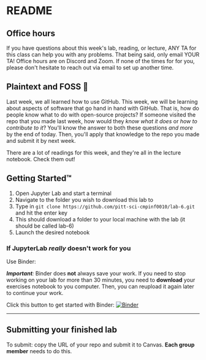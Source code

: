 # README

## Office hours

If you have questions about this week's lab, reading, or lecture, ANY TA for this class can help you with any problems. That being said, only email YOUR TA! Office hours are on Discord and Zoom. If none of the times for for you, please don't hesitate to reach out via email to set up another time.


## Plaintext and FOSS :fox_face:

Last week, we all learned how to use GitHub. This week, we will be learning about aspects of software that go hand in hand with GitHub. That is, how do people know what to do with open-source projects? If someone visited the repo that you made last week, how would they _know what it does_ or _how to contribute to it_? You'll know the answer to both these questions _and more_ by the end of today. Then, you'll apply that knowledge to the repo you made and submit it by next week.

There are a lot of readings for this week, and they're all in the lecture notebook. Check them out!

## Getting Started™

1. Open Jupyter Lab and start a terminal
2. Navigate to the folder you wish to download this lab to
3. Type in `git clone https://github.com/pitt-sci-cmpinf0010/lab-6.git` and hit the enter key
4. This should download a folder to your local machine with the lab (it should be called lab-6)
5. Launch the desired notebook

### If JupyterLab _really_ doesn't work for you

Use Binder:

_**Important**:_ Binder does **not** always save your work. If you need to stop working on your lab for more than 30 minutes, you need to **download** your exercises notebook to you computer. Then, you can reupload it again later to continue your work.

Click this button to get started with Binder:
[![Binder](https://mybinder.org/badge_logo.svg)](https://mybinder.org/v2/gh/pitt-sci-cmpinf0010/lab-6/master?urlpath=lab)

---

## Submitting your finished lab

To submit: copy the URL of your repo and submit it to Canvas. **Each group member** needs to do this.
